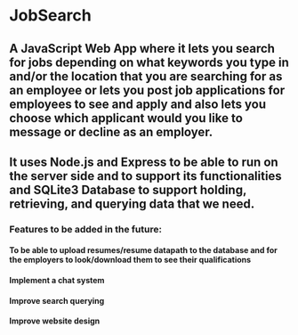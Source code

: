# JobSearch

## A JavaScript Web App where it lets you search for jobs depending on what keywords you type in and/or the location that you are searching for as an employee or lets you post job applications for employees to see and apply and also lets you choose which applicant would you like to message or decline as an employer.

## It uses Node.js and Express to be able to run on the server side and to support its functionalities and SQLite3 Database to support holding, retrieving, and querying data that we need.

### Features to be added in the future:

#### To be able to upload resumes/resume datapath to the database and for the employers to look/download them to see their qualifications

#### Implement a chat system

#### Improve search querying

#### Improve website design
